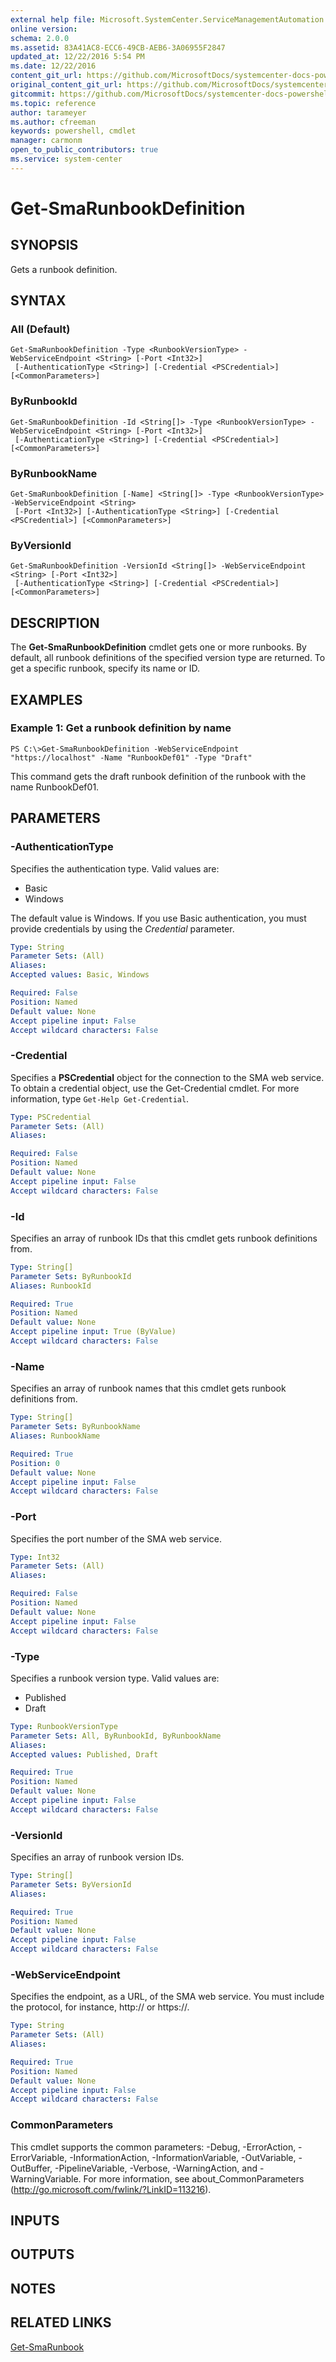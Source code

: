 ```yaml
---
external help file: Microsoft.SystemCenter.ServiceManagementAutomation.dll-Help.xml
online version: 
schema: 2.0.0
ms.assetid: 83A41AC8-ECC6-49CB-AEB6-3A06955F2847
updated_at: 12/22/2016 5:54 PM
ms.date: 12/22/2016
content_git_url: https://github.com/MicrosoftDocs/systemcenter-docs-powershell/blob/live/systemcenter-cmdlets/SystemCenter2016/ServiceManagementAutomation/vlatest/Get-SmaRunbookDefinition.md
original_content_git_url: https://github.com/MicrosoftDocs/systemcenter-docs-powershell/blob/live/systemcenter-cmdlets/SystemCenter2016/ServiceManagementAutomation/vlatest/Get-SmaRunbookDefinition.md
gitcommit: https://github.com/MicrosoftDocs/systemcenter-docs-powershell/blob/17c3a51bd892aad46c731d9f381f0704b4815004/systemcenter-cmdlets/SystemCenter2016/ServiceManagementAutomation/vlatest/Get-SmaRunbookDefinition.md
ms.topic: reference
author: tarameyer
ms.author: cfreeman
keywords: powershell, cmdlet
manager: carmonm
open_to_public_contributors: true
ms.service: system-center
---
```


# Get-SmaRunbookDefinition

## SYNOPSIS
Gets a runbook definition.

## SYNTAX

### All (Default)
```
Get-SmaRunbookDefinition -Type <RunbookVersionType> -WebServiceEndpoint <String> [-Port <Int32>]
 [-AuthenticationType <String>] [-Credential <PSCredential>] [<CommonParameters>]
```

### ByRunbookId
```
Get-SmaRunbookDefinition -Id <String[]> -Type <RunbookVersionType> -WebServiceEndpoint <String> [-Port <Int32>]
 [-AuthenticationType <String>] [-Credential <PSCredential>] [<CommonParameters>]
```

### ByRunbookName
```
Get-SmaRunbookDefinition [-Name] <String[]> -Type <RunbookVersionType> -WebServiceEndpoint <String>
 [-Port <Int32>] [-AuthenticationType <String>] [-Credential <PSCredential>] [<CommonParameters>]
```

### ByVersionId
```
Get-SmaRunbookDefinition -VersionId <String[]> -WebServiceEndpoint <String> [-Port <Int32>]
 [-AuthenticationType <String>] [-Credential <PSCredential>] [<CommonParameters>]
```

## DESCRIPTION
The **Get-SmaRunbookDefinition** cmdlet gets one or more runbooks.
By default, all runbook definitions of the specified version type are returned.
To get a specific runbook, specify its name or ID.

## EXAMPLES

### Example 1: Get a runbook definition by name
```
PS C:\>Get-SmaRunbookDefinition -WebServiceEndpoint "https://localhost" -Name "RunbookDef01" -Type "Draft"
```

This command gets the draft runbook definition of the runbook with the name RunbookDef01.

## PARAMETERS

### -AuthenticationType
Specifies the authentication type.
Valid values are: 

- Basic
- Windows

The default value is Windows.
If you use Basic authentication, you must provide credentials by using the *Credential* parameter.

```yaml
Type: String
Parameter Sets: (All)
Aliases: 
Accepted values: Basic, Windows

Required: False
Position: Named
Default value: None
Accept pipeline input: False
Accept wildcard characters: False
```

### -Credential
Specifies a **PSCredential** object for the connection to the SMA web service.
To obtain a credential object, use the Get-Credential cmdlet.
For more information, type `Get-Help Get-Credential`.

```yaml
Type: PSCredential
Parameter Sets: (All)
Aliases: 

Required: False
Position: Named
Default value: None
Accept pipeline input: False
Accept wildcard characters: False
```

### -Id
Specifies an array of runbook IDs that this cmdlet gets runbook definitions from.

```yaml
Type: String[]
Parameter Sets: ByRunbookId
Aliases: RunbookId

Required: True
Position: Named
Default value: None
Accept pipeline input: True (ByValue)
Accept wildcard characters: False
```

### -Name
Specifies an array of runbook names that this cmdlet gets runbook definitions from.

```yaml
Type: String[]
Parameter Sets: ByRunbookName
Aliases: RunbookName

Required: True
Position: 0
Default value: None
Accept pipeline input: False
Accept wildcard characters: False
```

### -Port
Specifies the port number of the SMA web service.

```yaml
Type: Int32
Parameter Sets: (All)
Aliases: 

Required: False
Position: Named
Default value: None
Accept pipeline input: False
Accept wildcard characters: False
```

### -Type
Specifies a runbook version type.
Valid values are: 

- Published
- Draft

```yaml
Type: RunbookVersionType
Parameter Sets: All, ByRunbookId, ByRunbookName
Aliases: 
Accepted values: Published, Draft

Required: True
Position: Named
Default value: None
Accept pipeline input: False
Accept wildcard characters: False
```

### -VersionId
Specifies an array of runbook version IDs.

```yaml
Type: String[]
Parameter Sets: ByVersionId
Aliases: 

Required: True
Position: Named
Default value: None
Accept pipeline input: False
Accept wildcard characters: False
```

### -WebServiceEndpoint
Specifies the endpoint, as a URL, of the SMA web service.
You must include the protocol, for instance, http:// or https://.

```yaml
Type: String
Parameter Sets: (All)
Aliases: 

Required: True
Position: Named
Default value: None
Accept pipeline input: False
Accept wildcard characters: False
```

### CommonParameters
This cmdlet supports the common parameters: -Debug, -ErrorAction, -ErrorVariable, -InformationAction, -InformationVariable, -OutVariable, -OutBuffer, -PipelineVariable, -Verbose, -WarningAction, and -WarningVariable. For more information, see about_CommonParameters (http://go.microsoft.com/fwlink/?LinkID=113216).

## INPUTS

## OUTPUTS

## NOTES

## RELATED LINKS

[Get-SmaRunbook](xref:SystemCenter2016/ServiceManagementAutomation/vlatest/Get-SmaRunbook.md)

